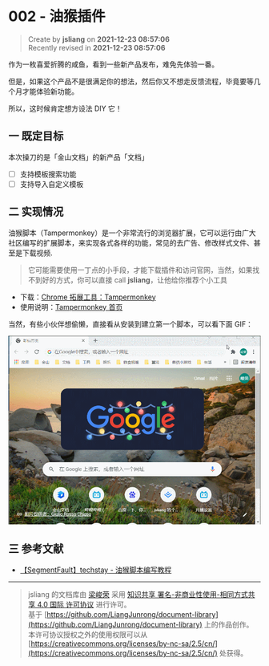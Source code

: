 002 - 油猴插件
===

> Create by **jsliang** on **2021-12-23 08:57:06**  
> Recently revised in **2021-12-23 08:57:06**

作为一枚喜爱折腾的咸鱼，看到一些新产品发布，难免先体验一番。

但是，如果这个产品不是很满足你的想法，然后你又不想走反馈流程，毕竟要等几个月才能体验新功能。

所以，这时候肯定想方设法 DIY 它！

## 一 既定目标

本次操刀的是「金山文档」的新产品「文档」

* [ ] 支持模板搜索功能
* [ ] 支持导入自定义模板

## 二 实现情况

油猴脚本（Tampermonkey）是一个非常流行的浏览器扩展，它可以运行由广大社区编写的扩展脚本，来实现各式各样的功能，常见的去广告、修改样式文件、甚至是下载视频.

> 它可能需要使用一丁点的小手段，才能下载插件和访问官网，当然，如果找不到好的方式，你可以直接 call **jsliang**，让他给你推荐个小工具

* 下载：[Chrome 拓展工具：Tampermonkey](https://chrome.google.com/webstore/detail/tampermonkey/dhdgffkkebhmkfjojejmpbldmpobfkfo?hl=zh)
* 使用说明：[Tampermonkey 首页](https://www.tampermonkey.net/index.php?version=4.13&ext=dhdg&updated=true)

当然，有些小伙伴想偷懒，直接看从安装到建立第一个脚本，可以看下面 GIF：

![图](./img/002-01.gif)



## 三 参考文献

* [【SegmentFault】techstay - 油猴脚本编写教程](https://segmentfault.com/a/1190000021654926)

---

> jsliang 的文档库由 [梁峻荣](https://github.com/LiangJunrong) 采用 [知识共享 署名-非商业性使用-相同方式共享 4.0 国际 许可协议](http://creativecommons.org/licenses/by-nc-sa/4.0/) 进行许可。<br/>基于 [https://github.com/LiangJunrong/document-library](https://github.com/LiangJunrong/document-library) 上的作品创作。<br/>本许可协议授权之外的使用权限可以从 [https://creativecommons.org/licenses/by-nc-sa/2.5/cn/](https://creativecommons.org/licenses/by-nc-sa/2.5/cn/) 处获得。
